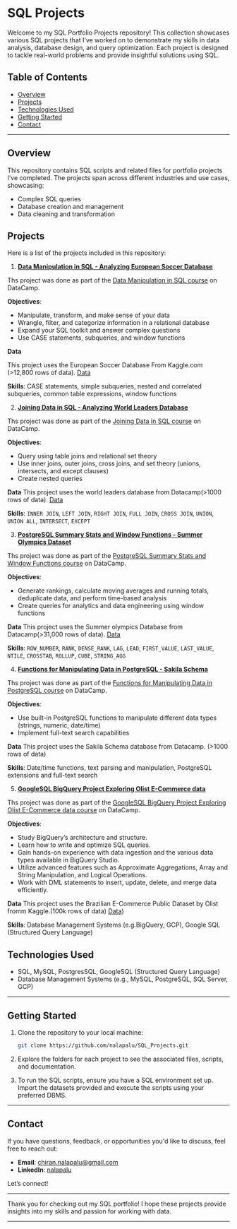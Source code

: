 # SQL Projects

Welcome to my SQL Portfolio Projects repository! This collection showcases various SQL projects that I’ve worked on to demonstrate my skills in data analysis, database design, and query optimization. Each project is designed to tackle real-world problems and provide insightful solutions using SQL.

## Table of Contents

- [Overview](#overview)
- [Projects](#projects)
- [Technologies Used](#technologies-used)
- [Getting Started](#getting-started)
- [Contact](#contact)

---

## Overview

This repository contains SQL scripts and related files for portfolio projects I’ve completed. The projects span across different industries and use cases, showcasing:
- Complex SQL queries
- Database creation and management
- Data cleaning and transformation

## Projects

Here is a list of the projects included in this repository:

1. [**Data Manipulation in SQL - Analyzing European Soccer Database**](https://github.com/nalapalu/SQL_Projects/tree/main/Data%20Manipulation%20in%20SQL%20-%20Analysing%20Football%20database)
 
Ths project was done as part of the [Data Manipulation in SQL course](https://www.datacamp.com/completed/statement-of-accomplishment/course/99be9a282a36d7e7c7c4c84ce2a114e343a02039) on DataCamp.  

   **Objectives**:
   - Manipulate, transform, and make sense of your data
   - Wrangle, filter, and categorize information in a relational database
   - Expand your SQL toolkit and answer complex questions
   - Use CASE statements, subqueries, and window functions

   **Data**
   
   This project uses the European Soccer Database From Kaggle.com (>12,800 rows of data). [Data](https://www.kaggle.com/datasets/hugomathien/soccer)



   **Skills**: CASE statements, simple subqueries, nested and correlated subqueries, common table expressions, window functions

2. [**Joining Data in SQL - Analyzing World Leaders Database**](https://github.com/nalapalu/SQL_Projects/tree/main/Joining%20data%20in%20SQL%20-%20Analysing%20World%20Leaders%20Database)

Ths project was done as part of the [Joining Data in SQL course](https://www.datacamp.com/completed/statement-of-accomplishment/course/564eb43f916d369c3501c075b76db14f138605d1) on DataCamp.

   **Objectives**:
   - Query using table joins and relational set theory
   - Use inner joins, outer joins, cross joins, and set theory (unions, intersects, and except clauses)
   - Create nested queries


   **Data**
  This project uses the world leaders database from Datacamp(>1000 rows of data). [Data](https://github.com/nalapalu/SQL_Projects/tree/main/Joining%20data%20in%20SQL%20-%20Analysing%20World%20Leaders%20Database)
   
   **Skills**: `INNER JOIN`, `LEFT JOIN`, `RIGHT JOIN`, `FULL JOIN`, `CROSS JOIN`, `UNION`, `UNION ALL`, `INTERSECT`, `EXCEPT`

3. [**PostgreSQL Summary Stats and Window Functions - Summer Olympics Dataset**](https://github.com/nalapalu/SQL_Projects/tree/main/PostgreSQL%20Summary%20Stats%20and%20Window%20Functions%20-%20Summer%20Olyumpics%20dataset)

Ths project was done as part of the [PostgreSQL Summary Stats and Window Functions course](https://www.datacamp.com/completed/statement-of-accomplishment/course/33efff76f2fc11a40c0c6c50fc811e7a28af8c2b) on DataCamp.

   **Objectives**:
   - Generate rankings, calculate moving averages and running totals, deduplicate data, and perform time-based analysis
   - Create queries for analytics and data engineering using window functions

   **Data**
   This project uses the Summer olympics Database from Datacamp(>31,000 rows of data). [Data](https://github.com/nalapalu/SQL_Projects/blob/main/PostgreSQL%20Summary%20Stats%20and%20Window%20Functions%20-%20Summer%20Olyumpics%20dataset/summer.csv)
   
   **Skills**: `ROW_NUMBER`, `RANK`, `DENSE_RANK`, `LAG`, `LEAD`, `FIRST_VALUE`, `LAST_VALUE`, `NTILE`, `CROSSTAB`, `ROLLUP`, `CUBE`, `STRING_AGG`

4. [**Functions for Manipulating Data in PostgreSQL - Sakila Schema**](https://github.com/nalapalu/SQL_Projects/tree/main/Functions%20for%20Manipulating%20Data%20in%20PostgreSQL%20-Sakila%20Schema)

Ths project was done as part of the [Functions for Manipulating Data in PostgreSQL course](https://www.datacamp.com/completed/statement-of-accomplishment/course/22733c9d37ae03e75baf41151bc7526e1de8565f) on DataCamp.

   **Objectives**:
   - Use built-in PostgreSQL functions to manipulate different data types (strings, numeric, date/time)
   - Implement full-text search capabilities

   **Data**
   This project uses the Sakila Schema database from Datacamp. (>1000 rows of data)
   
   **Skills**: Date/time functions, text parsing and manipulation, PostgreSQL extensions and full-text search

5. [**GoogleSQL BigQuery Project Exploring Olist E-Commerce data**](https://github.com/nalapalu/SQL_Projects/tree/main/GoogleSQL-BigQuery-Project-Exploring-Olist-E-Commerce-data)

Ths project was done as part of the [GoogleSQL BigQuery Project Exploring Olist E-Commerce data course](https://www.datacamp.com/completed/statement-of-accomplishment/course/ac778ba342740d77a66b5f82f01358ee04d2a05f) on DataCamp.

   **Objectives**:

   - Study BigQuery’s architecture and structure.
   - Learn how to write and optimize SQL queries.
   - Gain hands-on experience with data ingestion and the various data types available in BigQuery Studio.
   - Utilize advanced features such as Approximate Aggregations, Array and String Manipulation, and Logical Operations.
   - Work with DML statements to insert, update, delete, and merge data efficiently.

   **Data**
   This project uses the Brazilian E-Commerce Public Dataset by Olist fromm Kaggle.(100k rows of data) [Data](https://www.kaggle.com/datasets/olistbr/brazilian-ecommerce)) 

   **Skills**: Database Management Systems (e.g.BigQuery, GCP), Google SQL (Structured Query Language)

## Technologies Used

- SQL, MySQL, PostgresSQL, GoogleSQL (Structured Query Language)
- Database Management Systems (e.g., MySQL, PostgreSQL, SQL Server, GCP)

---

## Getting Started

1. Clone the repository to your local machine:
   ```bash
   git clone https://github.com/nalapalu/SQL_Projects.git
   ```

2. Explore the folders for each project to see the associated files, scripts, and documentation.

3. To run the SQL scripts, ensure you have a SQL environment set up. Import the datasets provided and execute the scripts using your preferred DBMS.

---

## Contact

If you have questions, feedback, or opportunities you'd like to discuss, feel free to reach out:

- **Email**: [chiran.nalapalu@gmail.com](mailto:chiran.nalapalu@gmail.com)
- **LinkedIn**: [nalapalu](https://www.linkedin.com/in/nalapalu/)  

Let’s connect!

---

Thank you for checking out my SQL portfolio! I hope these projects provide insights into my skills and passion for working with data.

---
